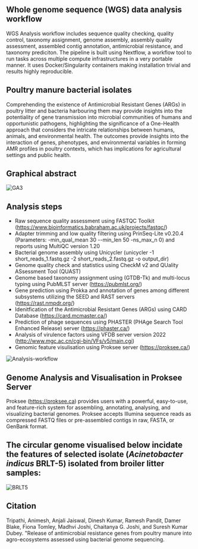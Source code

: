 ## Whole genome sequence (WGS) data analysis workflow

WGS Analysis workflow includes sequence quality checking, quality control, taxonomy assignment, genome assembly, assembly quality assessment, assembled contig annotation, antimicrobial resistance, and taxonomy prediciton. The pipeline is built using Nextflow, a workflow tool to run tasks across multiple compute infrastructures in a very portable manner. It uses Docker/Singularity containers making installation trivial and results highly reproducible.


## Poultry manure bacterial isolates

Comprehending the existence of Antimicrobial Resistant Genes (ARGs) in poultry litter and bacteria harbouring them may provide insights into the potentiality of gene transmission into microbial communities of humans and opportunistic pathogens, highlighting the significance of a One-Health approach that considers the intricate relationships between humans, animals, and environmental health. The outcomes provide insights into the interaction of genes, phenotypes, and environmental variables in forming AMR profiles in poultry contexts, which has implications for agricultural settings and public health. 

## Graphical abstract 
![GA3](https://github.com/user-attachments/assets/91efe1da-b9bd-497e-ad3e-6c7365913e1e)

## Analysis steps 
- Raw sequence quality assessment using FASTQC Toolkit (https://www.bioinformatics.babraham.ac.uk/projects/fastqc/)
- Adapter trimming and low quality filtering using PrinSeq-Lite v0.20.4 (Parameters: -min_qual_mean 30 --min_len 50 -ns_max_n 0) and reports using MultiQC version 1.20  
- Bacterial genome assembly using Unicycler (unicycler -1 short_reads_1.fastq.gz -2 short_reads_2.fastq.gz -o output_dir)
- Genome quality check and statistics using CheckM v2 and QUality ASsessment Tool (QUAST) 
- Genome based taxonomy assignment using (GTDB-Tk) and multi-locus typing using PubMLST server (https://pubmlst.org/)
- Gene prediction using Prokka and annotation of genes among different subsystems utilizing the SEED and RAST servers (https://rast.nmpdr.org/)    
- Idenitfication of the Antimicrobial Resistant Genes (ARGs) using CARD Database (https://card.mcmaster.ca/)
- Prediction of phage sequences using PHASTER (PHAge Search Tool Enhanced Release) server (https://phaster.ca/)
- Analysis of virulence factors using VFDB server version 2022 (http://www.mgc.ac.cn/cgi-bin/VFs/v5/main.cgi) 
- Genomic feature visulisation using Proksee server (https://proksee.ca/)

![Analysis-workflow](https://github.com/user-attachments/assets/719a7353-a246-48ae-8822-2a143f12aa72)

## Genome Analysis and Visualisation in Proksee Server 
Proksee (https://proksee.ca) provides users with a powerful, easy-to-use, and feature-rich system for assembling, annotating, analysing, and visualizing bacterial genomes. Proksee accepts Illumina sequence reads as compressed FASTQ files or pre-assembled contigs in raw, FASTA, or GenBank format. 

## The circular genome visualised below incidate the features of selected isolate (_Acinetobacter indicus_ BRLT-5) isolated from broiler litter samples: 

![BRLT5](https://github.com/user-attachments/assets/b77eb200-c45f-4059-9484-baa2de8dbd56)


## Citation


Tripathi, Animesh, Anjali Jaiswal, Dinesh Kumar, Ramesh Pandit, Damer Blake, Fiona Tomley, Madhvi Joshi, Chaitanya G. Joshi, and Suresh Kumar Dubey. "Release of antimicrobial resistance genes from poultry manure into agro-ecosystems assessed using bacterial genome sequencing.
